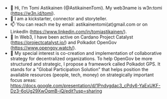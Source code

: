 - 👋 Hi, I’m Tomi Astikainen (@AstikainenTomi). My web3name is w3n:tomi (https://w3n.id/tomi).
- 👀 I am a kickstarter, connector and storyteller.
- 📫 You can reach me by email: astikainentomi(at)gmail.com or on LinkedIn (https://www.linkedin.com/in/tomiastikainen/).
- 🌱 In Web3, I have been active on Cardano Project Catalyst (https://projectcatalyst.io/) and Polkadot OpenGov (https://www.opengov.watch/).
- 💞️ My special interest is co-creation and implementation of collaborative strategy for decentralized organizations. To help OpenGov be more structured and strategic, I propose a framework called Polkadot GPS. It stands for a "Global Participation Solution" that helps position the available resources (people, tech, money) on strategically important focus areas: https://docs.google.com/presentation/d/1Pndvgdac3_cPdy6-YaExUKF-Dz3-6oUg29XwOqmB-iQ/edit?usp=sharing

